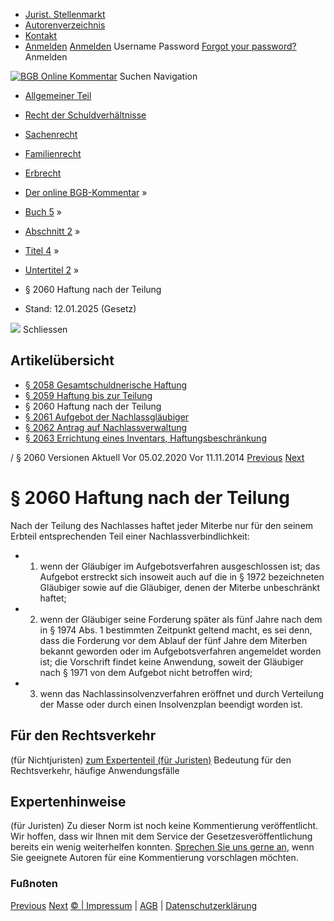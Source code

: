   * [Jurist. Stellenmarkt](https://bgb.kommentar.de/Buch-5/Abschnitt-2/Titel-4/Untertitel-2/</job-board> "Jurist. Stellenmarkt")
  * [Autorenverzeichnis](https://bgb.kommentar.de/Buch-5/Abschnitt-2/Titel-4/Untertitel-2/</Autorenverzeichnis> "Autorenverzeichnis")
  * [Kontakt](https://bgb.kommentar.de/Buch-5/Abschnitt-2/Titel-4/Untertitel-2/</Kontakt>)
  * [Anmelden](https://bgb.kommentar.de/Buch-5/Abschnitt-2/Titel-4/Untertitel-2/<#login> "show login form") [Anmelden](https://bgb.kommentar.de/Buch-5/Abschnitt-2/Titel-4/Untertitel-2/<#> "hide login form") Username Password
[Forgot your password?](https://bgb.kommentar.de/Buch-5/Abschnitt-2/Titel-4/Untertitel-2/</user/forgotpassword>) Anmelden 


[![BGB Online Kommentar](https://bgb.kommentar.de/extension/bgb/design/bgb/images/logo.png)](https://bgb.kommentar.de/Buch-5/Abschnitt-2/Titel-4/Untertitel-2/</> "BGB Online Kommentar")
Suchen
Navigation
  * [Allgemeiner Teil](https://bgb.kommentar.de/Buch-5/Abschnitt-2/Titel-4/Untertitel-2/</Buch-1>)
  * [Recht der Schuldverhältnisse](https://bgb.kommentar.de/Buch-5/Abschnitt-2/Titel-4/Untertitel-2/</Buch-2>)
  * [Sachenrecht](https://bgb.kommentar.de/Buch-5/Abschnitt-2/Titel-4/Untertitel-2/</Buch-3>)
  * [Familienrecht](https://bgb.kommentar.de/Buch-5/Abschnitt-2/Titel-4/Untertitel-2/</Buch-4>)
  * [Erbrecht](https://bgb.kommentar.de/Buch-5/Abschnitt-2/Titel-4/Untertitel-2/</Buch-5>)


  * [Der online BGB-Kommentar](https://bgb.kommentar.de/Buch-5/Abschnitt-2/Titel-4/Untertitel-2/</>) »
  * [Buch 5](https://bgb.kommentar.de/Buch-5/Abschnitt-2/Titel-4/Untertitel-2/</Buch-5>) »
  * [Abschnitt 2](https://bgb.kommentar.de/Buch-5/Abschnitt-2/Titel-4/Untertitel-2/</Buch-5/Abschnitt-2>) »
  * [Titel 4](https://bgb.kommentar.de/Buch-5/Abschnitt-2/Titel-4/Untertitel-2/</Buch-5/Abschnitt-2/Titel-4>) »
  * [Untertitel 2](https://bgb.kommentar.de/Buch-5/Abschnitt-2/Titel-4/Untertitel-2/</Buch-5/Abschnitt-2/Titel-4/Untertitel-2>) »
  * § 2060 Haftung nach der Teilung 
  * Stand: 12.01.2025 (Gesetz) 


![](https://vg01.met.vgwort.de/na/1c9909529ead4f509072c06d9081a7d5)
Schliessen 
## Artikelübersicht
  * [ § 2058 Gesamtschuldnerische Haftung ](https://bgb.kommentar.de/Buch-5/Abschnitt-2/Titel-4/Untertitel-2/</Buch-5/Abschnitt-2/Titel-4/Untertitel-2/Gesamtschuldnerische-Haftung>)
  * [ § 2059 Haftung bis zur Teilung ](https://bgb.kommentar.de/Buch-5/Abschnitt-2/Titel-4/Untertitel-2/</Buch-5/Abschnitt-2/Titel-4/Untertitel-2/Haftung-bis-zur-Teilung>)
  * § 2060 Haftung nach der Teilung 
  * [ § 2061 Aufgebot der Nachlassgläubiger ](https://bgb.kommentar.de/Buch-5/Abschnitt-2/Titel-4/Untertitel-2/</Buch-5/Abschnitt-2/Titel-4/Untertitel-2/Aufgebot-der-Nachlassglaeubiger>)
  * [ § 2062 Antrag auf Nachlassverwaltung ](https://bgb.kommentar.de/Buch-5/Abschnitt-2/Titel-4/Untertitel-2/</Buch-5/Abschnitt-2/Titel-4/Untertitel-2/Antrag-auf-Nachlassverwaltung>)
  * [ § 2063 Errichtung eines Inventars, Haftungsbeschränkung ](https://bgb.kommentar.de/Buch-5/Abschnitt-2/Titel-4/Untertitel-2/</Buch-5/Abschnitt-2/Titel-4/Untertitel-2/Errichtung-eines-Inventars-Haftungsbeschraenkung>)


/ § 2060 
Versionen  Aktuell Vor 05.02.2020 Vor 11.11.2014
[Previous](https://bgb.kommentar.de/Buch-5/Abschnitt-2/Titel-4/Untertitel-2/</Buch-5/Abschnitt-2/Titel-4/Untertitel-2/Haftung-bis-zur-Teilung> "§ 2059 Haftung bis zur Teilung") [Next](https://bgb.kommentar.de/Buch-5/Abschnitt-2/Titel-4/Untertitel-2/</Buch-5/Abschnitt-2/Titel-4/Untertitel-2/Aufgebot-der-Nachlassglaeubiger> "§ 2061 Aufgebot der Nachlassgläubiger")
# § 2060 Haftung nach der Teilung
Nach der Teilung des Nachlasses haftet jeder Miterbe nur für den seinem Erbteil entsprechenden Teil einer Nachlassverbindlichkeit:
  * 1. wenn der Gläubiger im Aufgebotsverfahren ausgeschlossen ist; das Aufgebot erstreckt sich insoweit auch auf die in § 1972 bezeichneten Gläubiger sowie auf die Gläubiger, denen der Miterbe unbeschränkt haftet;
  * 2. wenn der Gläubiger seine Forderung später als fünf Jahre nach dem in § 1974 Abs. 1 bestimmten Zeitpunkt geltend macht, es sei denn, dass die Forderung vor dem Ablauf der fünf Jahre dem Miterben bekannt geworden oder im Aufgebotsverfahren angemeldet worden ist; die Vorschrift findet keine Anwendung, soweit der Gläubiger nach § 1971 von dem Aufgebot nicht betroffen wird;
  * 3. wenn das Nachlassinsolvenzverfahren eröffnet und durch Verteilung der Masse oder durch einen Insolvenzplan beendigt worden ist.


## Für den Rechtsverkehr 
(für Nichtjuristen)
[zum Expertenteil (für Juristen)](https://bgb.kommentar.de/Buch-5/Abschnitt-2/Titel-4/Untertitel-2/<#expertenhinweise>)
Bedeutung für den Rechtsverkehr, häufige Anwendungsfälle
## Expertenhinweise
(für Juristen)
Zu dieser Norm ist noch keine Kommentierung veröffentlicht. Wir hoffen, dass wir Ihnen mit dem Service der Gesetzesveröffentlichung bereits ein wenig weiterhelfen konnten. [Sprechen Sie uns gerne an](https://bgb.kommentar.de/Buch-5/Abschnitt-2/Titel-4/Untertitel-2/</Kontakt>), wenn Sie geeignete Autoren für eine Kommentierung vorschlagen möchten. 
### Fußnoten
[Previous](https://bgb.kommentar.de/Buch-5/Abschnitt-2/Titel-4/Untertitel-2/</Buch-5/Abschnitt-2/Titel-4/Untertitel-2/Haftung-bis-zur-Teilung> "§ 2059 Haftung bis zur Teilung") [Next](https://bgb.kommentar.de/Buch-5/Abschnitt-2/Titel-4/Untertitel-2/</Buch-5/Abschnitt-2/Titel-4/Untertitel-2/Aufgebot-der-Nachlassglaeubiger> "§ 2061 Aufgebot der Nachlassgläubiger")
[© | Impressum](https://bgb.kommentar.de/Buch-5/Abschnitt-2/Titel-4/Untertitel-2/</Kontakt>) | [AGB](https://bgb.kommentar.de/Buch-5/Abschnitt-2/Titel-4/Untertitel-2/</AGB>) | [Datenschutzerklärung](https://bgb.kommentar.de/Buch-5/Abschnitt-2/Titel-4/Untertitel-2/</Datenschutzerklaerung-fuer-Leser>)
